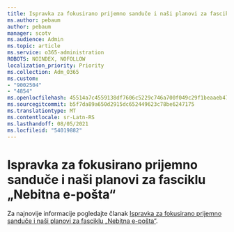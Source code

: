 ```yaml
---
title: Ispravka za fokusirano prijemno sanduče i naši planovi za fasciklu „Nebitna e-pošta“
ms.author: pebaum
author: pebaum
manager: scotv
ms.audience: Admin
ms.topic: article
ms.service: o365-administration
ROBOTS: NOINDEX, NOFOLLOW
localization_priority: Priority
ms.collection: Adm_O365
ms.custom:
- "9002504"
- "4854"
ms.openlocfilehash: 45514a7c4559138df7606c5229c746a700f049c29f1beaaeb47a7e2e0dd0d2d6
ms.sourcegitcommit: b5f7da89a650d2915dc652449623c78be6247175
ms.translationtype: MT
ms.contentlocale: sr-Latn-RS
ms.lasthandoff: 08/05/2021
ms.locfileid: "54019882"
---
```

# <a name="update-on-focused-inbox-and-our-plans-for-clutter"></a>Ispravka za fokusirano prijemno sanduče i naši planovi za fasciklu „Nebitna e-pošta“

Za najnovije informacije pogledajte članak [Ispravka za fokusirano prijemno sanduče i naši planovi za fasciklu „Nebitna e-pošta“](https://techcommunity.microsoft.com/t5/outlook-blog/update-on-focused-inbox-and-our-plans-for-clutter/ba-p/136448).
